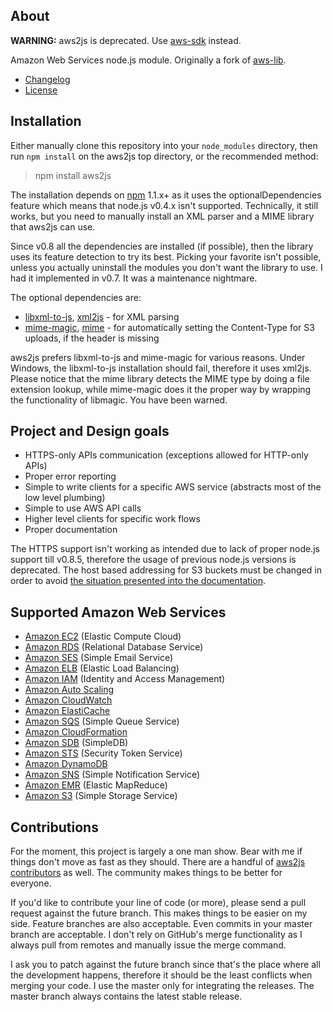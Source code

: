 ## About

**WARNING:** aws2js is deprecated. Use [aws-sdk](http://aws.amazon.com/sdk-for-node-js/) instead.

Amazon Web Services node.js module. Originally a fork of [aws-lib](https://github.com/livelycode/aws-lib/).

 * [Changelog](https://github.com/SaltwaterC/aws2js/blob/master/doc/CHANGELOG.md)
 * [License](https://github.com/SaltwaterC/aws2js/blob/master/doc/LICENSE.md)

## Installation

Either manually clone this repository into your `node_modules` directory, then run `npm install` on the aws2js top directory, or the recommended method:

> npm install aws2js

The installation depends on [npm](https://github.com/isaacs/npm) 1.1.x+ as it uses the optionalDependencies feature which means that node.js v0.4.x isn't supported. Technically, it still works, but you need to manually install an XML parser and a MIME library that aws2js can use.

Since v0.8 all the dependencies are installed (if possible), then the library uses its feature detection to try its best. Picking your favorite isn't possible, unless you actually uninstall the modules you don't want the library to use. I had it implemented in v0.7. It was a maintenance nightmare.

The optional dependencies are:

 * [libxml-to-js](https://github.com/SaltwaterC/libxml-to-js), [xml2js](https://github.com/Leonidas-from-XIV/node-xml2js) - for XML parsing
 * [mime-magic](https://github.com/SaltwaterC/mime-magic), [mime](https://github.com/broofa/node-mime) - for automatically setting the Content-Type for S3 uploads, if the header is missing

aws2js prefers libxml-to-js and mime-magic for various reasons. Under Windows, the libxml-to-js installation should fail, therefore it uses xml2js. Please notice that the mime library detects the MIME type by doing a file extension lookup, while mime-magic does it the proper way by wrapping the functionality of libmagic. You have been warned.

## Project and Design goals

 * HTTPS-only APIs communication (exceptions allowed for HTTP-only APIs)
 * Proper error reporting
 * Simple to write clients for a specific AWS service (abstracts most of the low level plumbing)
 * Simple to use AWS API calls
 * Higher level clients for specific work flows
 * Proper documentation

The HTTPS support isn't working as intended due to lack of proper node.js support till v0.8.5, therefore the usage of previous node.js versions is deprecated. The host based addressing for S3 buckets must be changed in order to avoid [the situation presented into the documentation](https://github.com/SaltwaterC/aws2js/wiki/Bucket-Name).

## Supported Amazon Web Services

 * [Amazon EC2](https://github.com/SaltwaterC/aws2js/wiki/EC2-Client) (Elastic Compute Cloud)
 * [Amazon RDS](https://github.com/SaltwaterC/aws2js/wiki/RDS-Client) (Relational Database Service)
 * [Amazon SES](https://github.com/SaltwaterC/aws2js/wiki/SES-Client) (Simple Email Service)
 * [Amazon ELB](https://github.com/SaltwaterC/aws2js/wiki/ELB-Client) (Elastic Load Balancing)
 * [Amazon IAM](https://github.com/SaltwaterC/aws2js/wiki/IAM-Client) (Identity and Access Management)
 * [Amazon Auto Scaling](https://github.com/SaltwaterC/aws2js/wiki/Auto-Scaling-Client)
 * [Amazon CloudWatch](https://github.com/SaltwaterC/aws2js/wiki/CloudWatch-Client)
 * [Amazon ElastiCache](https://github.com/SaltwaterC/aws2js/wiki/ElastiCache-Client)
 * [Amazon SQS](https://github.com/SaltwaterC/aws2js/wiki/SQS-Client) (Simple Queue Service)
 * [Amazon CloudFormation](https://github.com/SaltwaterC/aws2js/wiki/CloudFormation-Client)
 * [Amazon SDB](https://github.com/SaltwaterC/aws2js/wiki/SDB-Client) (SimpleDB)
 * [Amazon STS](https://github.com/SaltwaterC/aws2js/wiki/STS-Client) (Security Token Service)
 * [Amazon DynamoDB](https://github.com/SaltwaterC/aws2js/wiki/DynamoDB-Client)
 * [Amazon SNS](https://github.com/SaltwaterC/aws2js/wiki/SNS-Client) (Simple Notification Service)
 * [Amazon EMR](https://github.com/SaltwaterC/aws2js/wiki/EMR-Client) (Elastic MapReduce)
 * [Amazon S3](https://github.com/SaltwaterC/aws2js/wiki/S3-Client) (Simple Storage Service)

## Contributions

For the moment, this project is largely a one man show. Bear with me if things don't move as fast as they should. There are a handful of [aws2js contributors](https://github.com/SaltwaterC/aws2js/blob/master/doc/CONTRIBUTORS.md) as well. The community makes things to be better for everyone.

If you'd like to contribute your line of code (or more), please send a pull request against the future branch. This makes things to be easier on my side. Feature branches are also acceptable. Even commits in your master branch are acceptable. I don't rely on GitHub's merge functionality as I always pull from remotes and manually issue the merge command.

I ask you to patch against the future branch since that's the place where all the development happens, therefore it should be the least conflicts when merging your code. I use the master only for integrating the releases. The master branch always contains the latest stable release.

